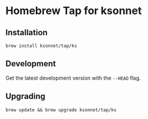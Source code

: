 # Homebrew Tap for ksonnet

## Installation

```
brew install ksonnet/tap/ks
```

## Development
Get the latest development version with the `--HEAD` flag.

## Upgrading

```
brew update && brew upgrade ksonnet/tap/ks
```
